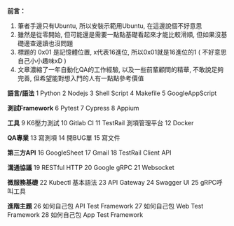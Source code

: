 **前言：**
1. 筆者手邊只有Ubuntu, 所以安裝示範用Ubuntu, 在這邊說個不好意思
2. 雖然是從零開始, 但可能還是需要一點點基礎看起來才能比較滑順, 但如果沒基礎邊查邊讀也沒問題
3. 標題的 0x01 是記憶體位置, x代表16進位, 所以0x01就是16進位的1 ( 不好意思自己小小趣味xD )
4. 文章濃縮了一年自動化QA的工作經驗, 以及一些前輩顧問的精華, 不敢說足夠完善, 但希望能對想入門的人有一點點參考價值


**語言/語法**
1  Python
2  Nodejs
3  Shell Script
4  Makefile
5  GoogleAppScript

**測試Framework**
6  Pytest
7  Cypress
8  Appium

**工具**
9  K6壓力測試
10 Gitlab CI
11 TestRail 測項管理平台
12 Docker

**QA專業**
13 寫測項
14 開BUG單
15 寫文件

**第三方API**
16 GoogleSheet
17 Gmail
18 TestRail Client API

**溝通協議**
19 RESTful HTTP
20 Google gRPC
21 Websocket

**微服務基礎**
22 Kubectl 基本語法
23 API Gateway
24 Swagger UI
25 gRPC呼叫工具

**進階主題**
26 如何自己包 API Test Framework
27 如何自己包 Web Test Framework
28 如何自己包 App Test Framework